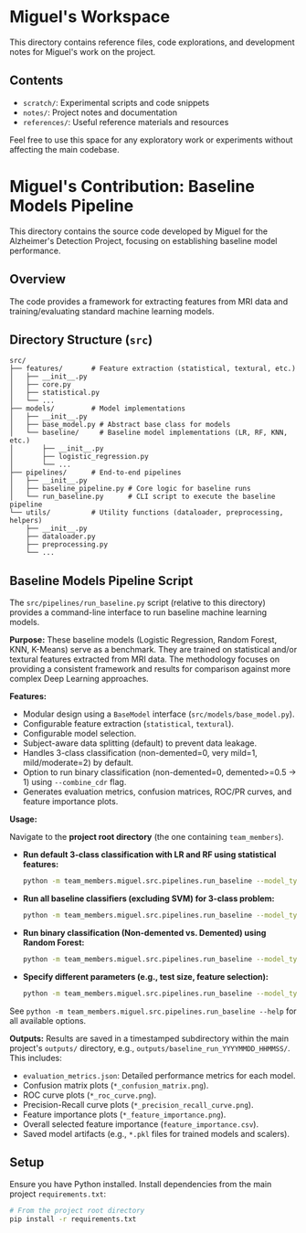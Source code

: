 # Miguel's Workspace

This directory contains reference files, code explorations, and development notes for Miguel's work on the project.

## Contents

- `scratch/`: Experimental scripts and code snippets
- `notes/`: Project notes and documentation
- `references/`: Useful reference materials and resources

Feel free to use this space for any exploratory work or experiments without affecting the main codebase.

# Miguel's Contribution: Baseline Models Pipeline

This directory contains the source code developed by Miguel for the Alzheimer's Detection Project, focusing on establishing baseline model performance.

## Overview

The code provides a framework for extracting features from MRI data and training/evaluating standard machine learning models.

## Directory Structure (`src`)

```
src/
├── features/       # Feature extraction (statistical, textural, etc.)
│   ├── __init__.py
│   ├── core.py
│   ├── statistical.py
│   └── ...
├── models/         # Model implementations
│   ├── __init__.py
│   ├── base_model.py # Abstract base class for models
│   └── baseline/     # Baseline model implementations (LR, RF, KNN, etc.)
│       ├── __init__.py
│       ├── logistic_regression.py
│       └── ...
├── pipelines/      # End-to-end pipelines
│   ├── __init__.py
│   ├── baseline_pipeline.py # Core logic for baseline runs
│   └── run_baseline.py      # CLI script to execute the baseline pipeline
└── utils/          # Utility functions (dataloader, preprocessing, helpers)
    ├── __init__.py
    ├── dataloader.py
    ├── preprocessing.py
    └── ...
```

## Baseline Models Pipeline Script

The `src/pipelines/run_baseline.py` script (relative to this directory) provides a command-line interface to run baseline machine learning models.

**Purpose:**
These baseline models (Logistic Regression, Random Forest, KNN, K-Means) serve as a benchmark. They are trained on statistical and/or textural features extracted from MRI data. The methodology focuses on providing a consistent framework and results for comparison against more complex Deep Learning approaches.

**Features:**
*   Modular design using a `BaseModel` interface (`src/models/base_model.py`).
*   Configurable feature extraction (`statistical`, `textural`).
*   Configurable model selection.
*   Subject-aware data splitting (default) to prevent data leakage.
*   Handles 3-class classification (non-demented=0, very mild=1, mild/moderate=2) by default.
*   Option to run binary classification (non-demented=0, demented>=0.5 -> 1) using `--combine_cdr` flag.
*   Generates evaluation metrics, confusion matrices, ROC/PR curves, and feature importance plots.

**Usage:**

Navigate to the **project root directory** (the one containing `team_members`).

*   **Run default 3-class classification with LR and RF using statistical features:**
    ```bash
    python -m team_members.miguel.src.pipelines.run_baseline --model_types logistic_regression random_forest --feature_types statistical
    ```

*   **Run all baseline classifiers (excluding SVM) for 3-class problem:**
    ```bash
    python -m team_members.miguel.src.pipelines.run_baseline --model_types logistic_regression random_forest knn kmeans --feature_types statistical
    ```

*   **Run binary classification (Non-demented vs. Demented) using Random Forest:**
    ```bash
    python -m team_members.miguel.src.pipelines.run_baseline --model_types random_forest --feature_types statistical --combine_cdr
    ```

*   **Specify different parameters (e.g., test size, feature selection):**
    ```bash
    python -m team_members.miguel.src.pipelines.run_baseline --model_types knn --feature_types statistical --test_size 0.25 --n_features 30
    ```

See `python -m team_members.miguel.src.pipelines.run_baseline --help` for all available options.

**Outputs:**
Results are saved in a timestamped subdirectory within the main project's `outputs/` directory, e.g., `outputs/baseline_run_YYYYMMDD_HHMMSS/`.
This includes:
*   `evaluation_metrics.json`: Detailed performance metrics for each model.
*   Confusion matrix plots (`*_confusion_matrix.png`).
*   ROC curve plots (`*_roc_curve.png`).
*   Precision-Recall curve plots (`*_precision_recall_curve.png`).
*   Feature importance plots (`*_feature_importance.png`).
*   Overall selected feature importance (`feature_importance.csv`).
*   Saved model artifacts (e.g., `*.pkl` files for trained models and scalers).

## Setup

Ensure you have Python installed. Install dependencies from the main project `requirements.txt`:

```bash
# From the project root directory
pip install -r requirements.txt
```
